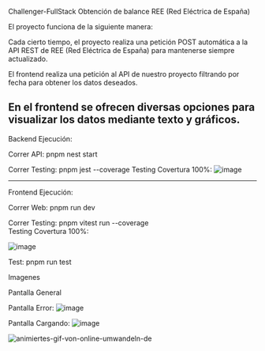 Challenger-FullStack
Obtención de balance REE (Red Eléctrica de España)

El proyecto funciona de la siguiente manera:

Cada cierto tiempo, el proyecto realiza una petición POST automática a la API REST de REE (Red Eléctrica de España) para mantenerse siempre actualizado.

El frontend realiza una petición al API de nuestro proyecto filtrando por fecha para obtener los datos deseados.

En el frontend se ofrecen diversas opciones para visualizar los datos mediante texto y gráficos.
-------------------------
Backend
Ejecución:

Correr API: pnpm nest start

Correr Testing: pnpm jest --coverage
Testing Covertura 100%:
![image](https://github.com/user-attachments/assets/37478049-6ea4-4d57-8b2a-42ff32abe3c3)

--------------------------

Frontend
Ejecución:

Correr Web: pnpm run dev

Correr Testing: pnpm vitest run --coverage  
Testing Covertura 100%:

![image](https://github.com/user-attachments/assets/caca6fb6-2a61-4624-a826-1d3cda442220)

Test: pnpm run test



 Imagenes 
 
Pantalla General


Pantalla Error:
![image](https://github.com/user-attachments/assets/5c09c179-4b69-4b80-9727-19d687e8357b)

Pantalla Cargando:
![image](https://github.com/user-attachments/assets/6254dbbb-c0ff-43ab-a657-843fda7b33ef)


![animiertes-gif-von-online-umwandeln-de](https://github.com/user-attachments/assets/453962b2-3db6-4cd6-8eea-40a8fd183561)

